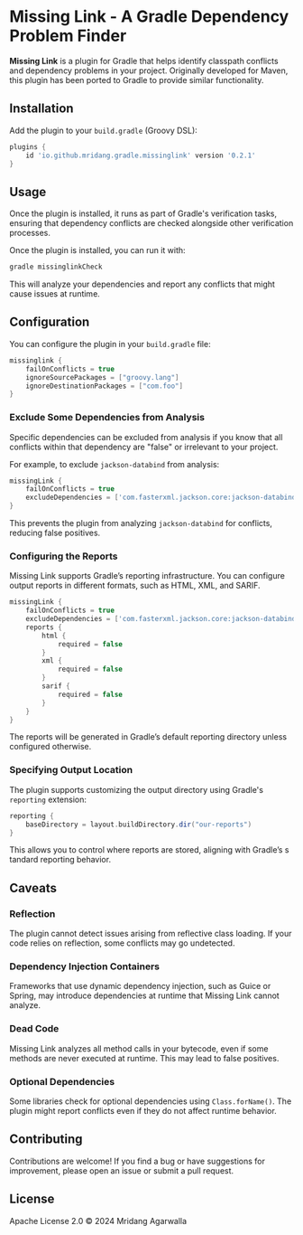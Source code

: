 # Missing Link - A Gradle Dependency Problem Finder

**Missing Link** is a plugin for Gradle that helps identify classpath conflicts
and dependency problems in your project. Originally developed for Maven, this
plugin has been ported to Gradle to provide similar functionality.

## Installation

Add the plugin to your `build.gradle` (Groovy DSL):

```groovy
plugins {
    id 'io.github.mridang.gradle.missinglink' version '0.2.1'
}
```

## Usage

Once the plugin is installed, it runs as part of Gradle's verification tasks,
ensuring that dependency conflicts are checked alongside other verification
processes.

Once the plugin is installed, you can run it with:

```sh
gradle missinglinkCheck
```

This will analyze your dependencies and report any conflicts that might cause
issues at runtime.

## Configuration

You can configure the plugin in your `build.gradle` file:

```groovy
missinglink {
    failOnConflicts = true
    ignoreSourcePackages = ["groovy.lang"]
    ignoreDestinationPackages = ["com.foo"]
}
```

### Exclude Some Dependencies from Analysis

Specific dependencies can be excluded from analysis if you know that all
conflicts within that dependency are "false" or irrelevant to your project.

For example, to exclude `jackson-databind` from analysis:

```groovy
missingLink {
    failOnConflicts = true
    excludeDependencies = ['com.fasterxml.jackson.core:jackson-databind']
}
```

This prevents the plugin from analyzing `jackson-databind` for conflicts,
reducing false positives.

### Configuring the Reports

Missing Link supports Gradle’s reporting infrastructure. You can configure
output reports in different formats, such as HTML, XML, and SARIF.

```groovy
missingLink {
    failOnConflicts = true
    excludeDependencies = ['com.fasterxml.jackson.core:jackson-databind']
    reports {
        html {
            required = false
        }
        xml {
            required = false
        }
        sarif {
            required = false
        }
    }
}
```

The reports will be generated in Gradle’s default reporting directory unless
configured otherwise.

### Specifying Output Location

The plugin supports customizing the output directory using Gradle's `reporting`
extension:

```groovy
reporting {
    baseDirectory = layout.buildDirectory.dir("our-reports")
}
```

This allows you to control where reports are stored, aligning with Gradle’s s
tandard reporting behavior.

## Caveats

### Reflection

The plugin cannot detect issues arising from reflective class loading. If your
code relies on reflection, some conflicts may go undetected.

### Dependency Injection Containers

Frameworks that use dynamic dependency injection, such as Guice or Spring,
may introduce dependencies at runtime that Missing Link cannot analyze.

### Dead Code

Missing Link analyzes all method calls in your bytecode, even if some methods
are never executed at runtime. This may lead to false positives.

### Optional Dependencies

Some libraries check for optional dependencies using `Class.forName()`. The
plugin might report conflicts even if they do not affect runtime behavior.

## Contributing

Contributions are welcome! If you find a bug or have suggestions for improvement,
please open an issue or submit a pull request.

## License

Apache License 2.0 © 2024 Mridang Agarwalla

